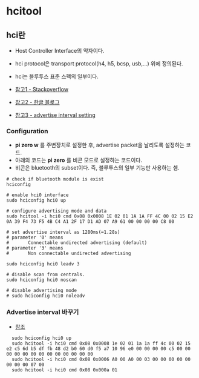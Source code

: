# hcitool
## hci란
  - Host Controller Interface의 약자이다.
  - hci protocol은 transport protocol(h4, h5, bcsp, usb,...) 위에 정의된다.
  - hci는 블루투스 표준 스펙의 일부이다.

- [참고1 - Stackoverflow](https://stackoverflow.com/questions/16151360/use-bluez-stack-as-a-peripheral-advertiser)
- [참고2 - 한글 블로그](https://arsviator.blogspot.kr/2016/05/using-raspberry-pi-as-beacon.html)
- [참고3 - advertise interval setting](https://stackoverflow.com/questions/21124993/is-there-a-way-to-increase-ble-advertisement-frequency-in-bluez)

### Configuration
- **pi zero w** 를 주변장치로 설정한 후, advertise packet을 날리도록 설정하는 코드.
- 아래의 코드는 **pi zero** 를 비콘 모드로 설정하는 코드이다.
- 비콘은 bluetooth의 subset이다. 즉, 블루투스의 일부 기능만 사용하는 셈.


```
# check if bluetooth module is exist
hciconfig

# enable hci0 interface
sudo hciconfig hci0 up

# configure advertising mode and data
sudo hcitool -i hci0 cmd 0x08 0x0008 1E 02 01 1A 1A FF 4C 00 02 15 E2 0A 39 F4 73 F5 4B C4 A1 2F 17 D1 AD 07 A9 61 00 00 00 00 C8 00

# set advertise interval as 1280ms(=1.28s)
# parameter '0' means
#       Connectable undirected advertising (default)
# parameter '3' means
#       Non connectable undirected advertising

sudo hciconfig hci0 leadv 3

# disable scan from centrals.
sudo hciconfig hci0 noscan

# disable advertising mode
# sudo hciconfig hci0 noleadv
```

### Advertise interval 바꾸기
- [참조](https://stackoverflow.com/questions/21124993/is-there-a-way-to-increase-ble-advertisement-frequency-in-bluez)
```
  sudo hciconfig hci0 up
  sudo hcitool -i hci0 cmd 0x08 0x0008 1e 02 01 1a 1a ff 4c 00 02 15 e2 c5 6d b5 df fb 48 d2 b0 60 d0 f5 a7 10 96 e0 00 00 00 00 c5 00 00 00 00 00 00 00 00 00 00 00 00 00
  sudo hcitool -i hci0 cmd 0x08 0x0006 A0 00 A0 00 03 00 00 00 00 00 00 00 00 07 00
  sudo hcitool -i hci0 cmd 0x08 0x000a 01
```
